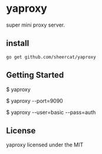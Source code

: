 # yaproxy

super mini proxy server.

## install

    go get github.com/sheercat/yaproxy

## Getting Started

   $ yaproxy

   $ yaproxy --port=9090

   $ yaproxy --user=basic --pass=auth

## License

yaproxy licensed under the MIT




